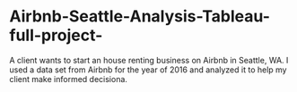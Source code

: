 # Airbnb-Seattle-Analysis-Tableau-full-project-
A client wants to start an house renting business on Airbnb in Seattle, WA. I used a data set from Airbnb for the year of 2016 and analyzed it to help my client make informed decisiona.
